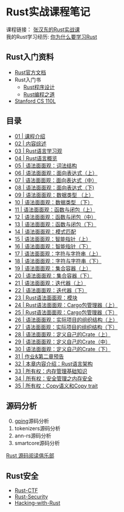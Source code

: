 # Rust实战课程笔记  


课程链接： [张汉东的Rust实战课](http://gk.link/a/10lHI)  
我的Rust学习经历: [你为什么要学习Rust](https://mp.weixin.qq.com/s/WS2kikpuHKGxPJ_UBfYhgg)  


## Rust入门资料

- [Rust官方文档](https://prev.rust-lang.org/zh-CN/documentation.html) 
- Rust入门书  
    - [Rust程序设计](https://union-click.jd.com/jdc?e=&p=AyIGZRprFQEaAVUcXBQyVlgNRQQlW1dCFFlQCxxKQgFHREkdSVJKSQVJHFRXFk9FUlpGQUpLCVBaTFhbXQtWVmpSWRtYHQQSAFIaa2d8Un00fSRjZ3VDN34ndHFhYxRpAUMOHjdUK1sUAxAHVxNYFgsiN1Uca0NsEgZUGloUBxYAUitaJQIVBlUaWhACGgNcGlMlBRIOZUAOe1ZyTjx4J11pamAFXWslMhE3ZStbJQEiRTtMWxxXEVdRHQ5GBBYCARoLHFdFVwBPXEcBQg4HTFISAiIFVBpfHA%3D%3D) 
    - [Rust编程之道](https://union-click.jd.com/jdc?e=&p=AyIGZRprFQEXAV0eWxEyVlgNRQQlW1dCFFlQCxxKQgFHREkdSVJKSQVJHFRXFk9FUlpGQUpLCVBaTFhbXQtWVmpSWRtYEAQaAlUfa21hdA8ybCR0YhBHXW0ya3lgAgFDC0MOHjdUK1sUAxAHVxNYFgsiN1Uca0NsEgZUGloUBxICVitaJQIVBlUaWhACEQFSGF4lBRIOZUAOe1ZyTjx4J11pamAFXWslMhE3ZStbJQEiRTsYCEUAFQJUGFsVChQCBhlfHFYXBFxMW0ZQRQMFE1kSViIFVBpfHA%3D%3D)
- [Stanford CS 110L](https://github.com/xxg1413/CS110L)


## 目录

- [01 | 课程介绍](./note/chapter1/01.md)
- [02 | 内容综述](./note/chapter1/02.md)
- [03 | Rust语言学习观](./note/chapter1/03.md)
- [04 | Rust语言概览](./note/chapter1/04.md)
- [05 | 语法面面观：词法结构](./note/chapter1/05.md)
- [06 | 语法面面观：面向表达式（上）](./note/chapter1/06.md)
- [07 | 语法面面观：面向表达式（中）](./note/chapter1/07.md)
- [08 | 语法面面观：面向表达式（下) ](./note/chapter1/08.md)
- [09 | 语法面面观：数据类型 （上）](./note/chapter1/09.md)
- [10 | 语法面面观：数据类型 （下）](./note/chapter1/10.md)
- [11 | 语法面面观：函数与闭包（上）](./note/chapter1/11.md)
- [12 | 语法面面观：函数与闭包（中）](./note/chapter1/12.md)
- [13 | 语法面面观：函数与闭包（下）](./note/chapter1/13.md)
- [14 | 语法面面观：模式匹配](./note/chapter1/14.md)
- [15 | 语法面面观：智能指针（上）](./note/chapter1/15.md)
- [16 | 语法面面观：智能指针（下）](./note/chapter1/16.md)
- [17 | 语法面面观：字符与字符串（上）](./note/chapter1/17.md)
- [18 | 语法面面观：字符与字符串（下）](./note/chapter1/18.md)
- [19 | 语法面面观：集合容器（上）](./note/chapter1/19.md)
- [20 | 语法面面观：集合容器（下）](./note/chapter1/20.md)
- [21 | 语法面面观：迭代器（上）](./note/chapter1/21.md)
- [22 | 语法面面观：迭代器（下）](./note/chapter1/22.md)
- [23 | Rust语法面面观：模块](./note/chapter1/23.md)
- [24 | Rust语法面面观：Cargo包管理器（上）](./note/chapter1/24.md)
- [25 | Rust语法面面观：Cargo包管理器（下）](./note/chapter1/25.md)
- [26 | 语法面面观：实际项目的组织结构（上）](./note/chapter1/26.md)
- [27 | 语法面面观：实际项目的组织结构（下）](./note/chapter1/27.md)
- [28 | 语法面面观：定义自己的Crate（上）](./note/chapter1/28/md)
- [29 | 语法面面观：定义自己的Crate（中）](./note/chapter1/29.md)
- [30 | 语法面面观：定义自己的Crate（下）](./note/chapter1/30.md)
- [31 | 作业&第二章预告](./note/chapter1/31.md)
- [32 | 本章内容介绍：Rust语言架构](./note/chapter2/32.md)
- [33 | 所有权：内存管理基础知识](./note/chapter2/33.md)
- [34 | 所有权：安全管理之内存安全 ](./note/chapter2/34.md)
- [35 | 所有权：Copy语义和Copy trait](./note/chapter2/35.md)





## 源码分析

0. [gping](https://github.com/orf/gping)源码分析
1. tokenizers源码分析
2. ann-rs源码分析
3. smartcore源码分析

[Rust 源码阅读俱乐部](https://github.com/ZhangHanDong/rust-code-reading-club)


## Rust安全

- [Rust-CTF](https://github.com/xxg1413/rust-ctf)
- [Rust-Security](https://github.com/xxg1413/rust-security)
- [Hacking-with-Rust](https://github.com/xxg1413/Hacking-with-Rust)

